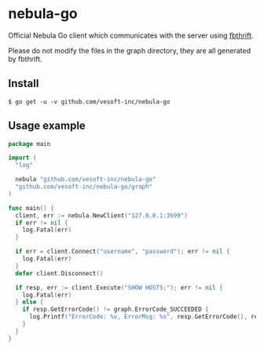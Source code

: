 # nebula-go

Official Nebula Go client which communicates with the server using [fbthrift](https://github.com/facebook/fbthrift/).

Please do not modify the files in the graph directory, they are all generated by fbthrift.

## Install

```shell
$ go get -u -v github.com/vesoft-inc/nebula-go
```

## Usage example

```go
package main

import (
  "log"

  nebula "github.com/vesoft-inc/nebula-go"
  "github.com/vesoft-inc/nebula-go/graph"
)

func main() {
  client, err := nebula.NewClient("127.0.0.1:3699")
  if err != nil {
    log.Fatal(err)
  }

  if err = client.Connect("username", "password"); err != nil {
    log.Fatal(err)
  }
  defer client.Disconnect()

  if resp, err := client.Execute("SHOW HOSTS;"); err != nil {
    log.Fatal(err)
  } else {
    if resp.GetErrorCode() != graph.ErrorCode_SUCCEEDED {
      log.Printf("ErrorCode: %v, ErrorMsg: %s", resp.GetErrorCode(), resp.GetErrorMsg())
    }
  }
}
```
